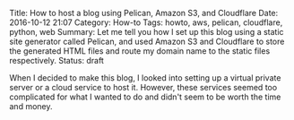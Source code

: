 Title: How to host a blog using Pelican, Amazon S3, and Cloudflare
Date: 2016-10-12 21:07
Category: How-to
Tags: howto, aws, pelican, cloudflare, python, web
Summary: Let me tell you how I set up this blog using a 
static site generator called Pelican, and used Amazon S3 
and Cloudflare to store the generated HTML files and route 
my domain name to the static files respectively.
Status: draft

When I decided to make this blog, I looked into setting up 
a virtual private server or a cloud service to host it. 
However, these services seemed too complicated for what 
I wanted to do and didn't seem to be worth the time and 
money. 